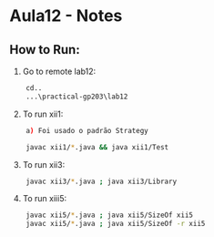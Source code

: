 # Aula12 - Notes

## How to Run:
1. Go to remote lab12:
```bash
    cd..
    ...\practical-gp203\lab12
   ```
2. To run xii1:
```bash
    a) Foi usado o padrão Strategy

    javac xii1/*.java && java xii1/Test
```
3. To run xii3:
```bash
    javac xii3/*.java ; java xii3/Library
```

4. To run xiii5:
```bash
    javac xii5/*.java ; java xii5/SizeOf xii5
    javac xii5/*.java ; java xii5/SizeOf -r xii5

```